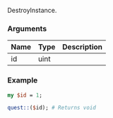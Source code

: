 DestroyInstance.
### Arguments
**Name**|**Type**|**Description**
:---|:---|:---
id|uint|

### Example

```perl
my $id = 1;

quest::($id); # Returns void
```